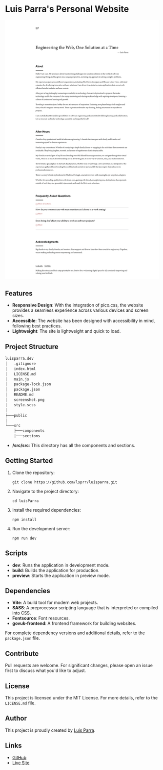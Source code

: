 # Luis Parra's Personal Website

![screenshot](./screenshot.jpg)  

## Features

- **Responsive Design**: With the integration of pico.css, the website provides a seamless experience across various devices and screen sizes.
- **Accessible**: The website has been designed with accessibility in mind, following best practices.
- **Lightweight**: The site is lightweight and quick to load.

## Project Structure

```bash
luisparra.dev
│   .gitignore
│   index.html
│   LICENSE.md
│   main.js
│   package-lock.json
│   package.json
│   README.md
│   screenshot.png
│   style.scss
│
├───public
│
└───src
    ├───components
    │───sections
```

- **/src/src**: This directory has all the components and sections.

## Getting Started

1. Clone the repository:

   ```
   git clone https://github.com/lsprr/luisparra.git
   ```

2. Navigate to the project directory:

   ```
   cd luisParra
   ```

3. Install the required dependencies:

   ```
   npm install
   ```

4. Run the development server:

   ```
   npm run dev
   ```

## Scripts

- **dev**: Runs the application in development mode.
- **build**: Builds the application for production.
- **preview**: Starts the application in preview mode.

## Dependencies

- **Vite**: A build tool for modern web projects.
- **SASS**: A preprocessor scripting language that is interpreted or compiled into CSS.
- **Fontsource**: Font resources.
- **govuk-frontend**: A frontend framework for building websites.

For complete dependency versions and additional details, refer to the `package.json` file.

## Contribute

Pull requests are welcome. For significant changes, please open an issue first to discuss what you'd like to adjust.

## License

This project is licensed under the MIT License. For more details, refer to the `LICENSE.md` file.

## Author

This project is proudly created by [Luis Parra](https://github.com/lsprr).

## Links

- [GitHub](https://github.com/lsprr/luisparra)
- [Live Site](https://www.luisparra.dev)
